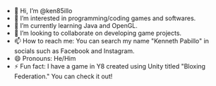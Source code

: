 - 👋 Hi, I’m @ken85illo
- 👀 I’m interested in programming/coding games and softwares.
- 🌱 I’m currently learning Java and OpenGL.
- 💞️ I’m looking to collaborate on developing game projects.
- 📫 How to reach me: You can search my name "Kenneth Pabillo" in socials such as Facebook and Instagram.
- 😄 Pronouns: He/Him
- ⚡ Fun fact: I have a game in Y8 created using Unity titled "Bloxing Federation." You can check it out!

<!---
ken85illo/ken85illo is a ✨ special ✨ repository because its `README.md` (this file) appears on your GitHub profile.
You can click the Preview link to take a look at your changes.
--->
